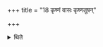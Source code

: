 +++
title = "18 कृष्णं वासः कृष्णतूषन्"

+++

<details><summary>थिते</summary>

कृष्णं वासः कृष्णतूषं दक्षिणा १८
</details>
